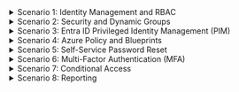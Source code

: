 <details>
<summary>Scenario 1: Identity Management and RBAC</summary>

#### Task 1: Bulk User Upload
1. Create 15 users into Entra ID using Bulk Upload.

#### Task 2: User Creation
1. Navigate to Azure Entra ID in the Azure portal.
2. Under "Users," select "New user" and create 15 users with appropriate details.
3. Assign each user to one of the three Resource Groups using "Assigned Resource Groups" in the user's profile.

#### Task 3: Role Assignments
1. For "Contributor" role, go to each Resource Group's "Access control (IAM)" section and add the respective users.
2. For "Virtual Machine Contributor" role, do the same at the virtual machine or Resource Group level.
3. For "Reader" role, assign users at the monitoring resource level.
4. Assign specific roles for Entra ID in RBAC, such as VM login, Owner, or an equally privileged role.
</details>

<details>
<summary>Scenario 2: Security and Dynamic Groups</summary>

#### Task 1: Security Group Creation
1. Create a Security Group called ‘Data Uploaders’ in Entra ID that includes users from the Temp, Warehouse, and R&D Department.
2. Assign roles of Storage Blob Data Contributor for Storage Accounts based in UK South and UK West.

#### Task 2: Dynamic Group Creation
1. Create a dynamic group called 'VM Logins' in Entra ID that includes users with specific attributes, like department or job title for Users based in the R&D, Product-Oversight, and Temp Departments.
2. Assign roles to allow them to log into a VM based on membership in this dynamic group.
</details>

<details>
<summary>Scenario 3: Entra ID Privileged Identity Management (PIM)</summary>

#### Task 1: PIM Activation and Role Assignment
1. In Entra ID, go to "Privileged Identity Management."
2. Activate PIM.
3. Create "Eligible roles" for Users in HR and Management Departments for Global Administrator.
4. Create a Group to allow an Eligible Role for “Owner” for users in R&D, Product-Oversight, and Temp.
5. Create a Group to allow “permanent role” for “Helpdesk Administrator” for Users on Reception, HR, and Sabre.
</details>

<details>
<summary>Scenario 4: Azure Policy and Blueprints</summary>

#### Task 1: Azure Policy
1. Go to "Policy" in Azure portal, create a new policy for basic compliance, e.g., ensuring all resources have a specific tag.
2. Assign the policy to the "Projects" Resource Group.

#### Task 2: Azure Blueprint
1. Create a new Azure Blueprint with predefined policies.
2. Assign the blueprint to each Resource Group.
</details>

<details>
<summary>Scenario 5: Self-Service Password Reset</summary>

#### Task 1: Enable Self-Service Password Reset
1. Configure Entra ID self-service password reset for all Users.
2. Test the self-service password reset process.
</details>

<details>
<summary>Scenario 6: Multi-Factor Authentication (MFA)</summary>

#### Task 1: Enable MFA
1. Enable MFA for Users in Sales, HR, and Management within Entra ID.
2. Test MFA sign-in for the configured users.
</details>

<details>
<summary>Scenario 7: Conditional Access</summary>

#### Task 1: Conditional Access Policies
1. Create a conditional access policy that enforces MFA based on users in UK South, UK West, and West Europe, using anything but Windows devices and Android devices, and for any compromised devices.
2. Implement a conditional access policy based on the above.
</details>

<details>
<summary>Scenario 8: Reporting</summary>

#### Task 1: User Activity and PIM Access Reports
1. Utilize Entra ID reporting tools to generate user activity reports.
2. Review and analyze PIM access reports for privileged roles.
</details>
